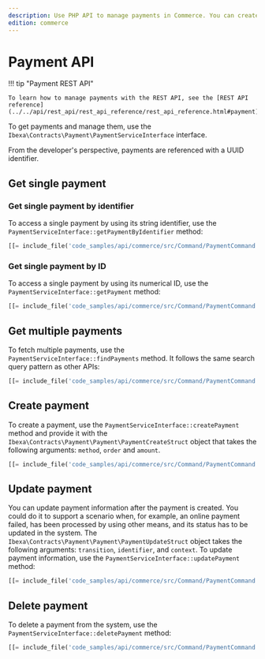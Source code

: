 ```yaml
---
description: Use PHP API to manage payments in Commerce. You can create, update and delete payments.
edition: commerce
---
```


# Payment API

!!! tip "Payment REST API"

    To learn how to manage payments with the REST API, see the [REST API reference](../../api/rest_api/rest_api_reference/rest_api_reference.html#payment).

To get payments and manage them, use the `Ibexa\Contracts\Payment\PaymentServiceInterface` interface.

From the developer's perspective, payments are referenced with a UUID identifier. 

## Get single payment 

### Get single payment by identifier

To access a single payment by using its string identifier, use the `PaymentServiceInterface::getPaymentByIdentifier` method:

``` php
[[= include_file('code_samples/api/commerce/src/Command/PaymentCommand.php', 65, 69) =]]
```

### Get single payment by ID

To access a single payment by using its numerical ID, use the `PaymentServiceInterface::getPayment` method:

``` php
[[= include_file('code_samples/api/commerce/src/Command/PaymentCommand.php', 59, 63) =]]
```

## Get multiple payments

To fetch multiple payments, use the `PaymentServiceInterface::findPayments` method. 
It follows the same search query pattern as other APIs:

``` php
[[= include_file('code_samples/api/commerce/src/Command/PaymentCommand.php', 71, 87) =]]
```

## Create payment

To create a payment, use the `PaymentServiceInterface::createPayment` method and provide it with 
the `Ibexa\Contracts\Payment\Payment\PaymentCreateStruct` object that takes the following arguments: `method`, `order` and `amount`.

``` php
[[= include_file('code_samples/api/commerce/src/Command/PaymentCommand.php', 89, 98) =]]
```

## Update payment

You can update payment information after the payment is created. 
You could do it to support a scenario when, for example, an online payment failed, has been processed by using other means, and its status has to be updated in the system. 
The `Ibexa\Contracts\Payment\Payment\PaymentUpdateStruct` object takes the following arguments: `transition`, `identifier`, and `context`.
To update payment information, use the `PaymentServiceInterface::updatePayment` method:

``` php
[[= include_file('code_samples/api/commerce/src/Command/PaymentCommand.php', 100, 106) =]]
```

## Delete payment

To delete a payment from the system, use the `PaymentServiceInterface::deletePayment` method:
``` php
[[= include_file('code_samples/api/commerce/src/Command/PaymentCommand.php', 108, 111) =]]
```
